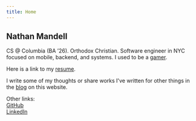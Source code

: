 ```yaml
---
title: Home
---
```


## Nathan Mandell

CS @ Columbia (BA ’26). Orthodox Christian. Software engineer in NYC focused on mobile, backend, and systems. I used to be a [gamer](https://liquipedia.net/fighters/Linkorz).

Here is a link to my [resume](/resume).

I write some of my thoughts or share works I've written for other things in the [blog](posts) on this website.  

Other links:  
[GitHub](https://github.com/nathanmandell99/)  
[LinkedIn](https://www.linkedin.com/in/nathan-mandell-a667962a1/)
